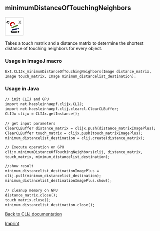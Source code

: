 ## minimumDistanceOfTouchingNeighbors
![Image](images/mini_clijx_logo.png)

Takes a touch matrix and a distance matrix to determine the shortest distance of touching neighbors for every object.

### Usage in ImageJ macro
```
Ext.CLIJx_minimumDistanceOfTouchingNeighbors(Image distance_matrix, Image touch_matrix, Image minimum_distancelist_destination);
```


### Usage in Java
```
// init CLIJ and GPU
import net.haesleinhuepf.clijx.CLIJ;
import net.haesleinhuepf.clij.clearcl.ClearCLBuffer;
CLIJx clijx = CLIJx.getInstance();

// get input parameters
ClearCLBuffer distance_matrix = clijx.push(distance_matrixImagePlus);
ClearCLBuffer touch_matrix = clijx.push(touch_matrixImagePlus);
minimum_distancelist_destination = clij.create(distance_matrix);
```

```
// Execute operation on GPU
clijx.minimumDistanceOfTouchingNeighbors(clij, distance_matrix, touch_matrix, minimum_distancelist_destination);
```

```
//show result
minimum_distancelist_destinationImagePlus = clij.pull(minimum_distancelist_destination);
minimum_distancelist_destinationImagePlus.show();

// cleanup memory on GPU
distance_matrix.close();
touch_matrix.close();
minimum_distancelist_destination.close();
```


[Back to CLIJ documentation](https://clij.github.io/)

[Imprint](https://clij.github.io/imprint)
